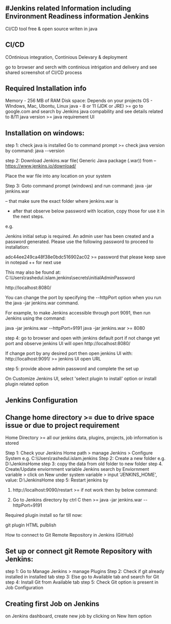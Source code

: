 #Jenkins related Information including Environment Readiness information
Jenkins
--------
CI/CD tool
free & open source
writen in java


CI/CD
----
COntinious integration, Continious Delevary & deployment

go to browser and serch with continious intrigation and delivery
and see shared screenshot of CI/CD process

Required Installation info
--------------------------
Memory - 256 MB of RAM
Disk space: Depends on your projects
OS - WIndows, Mac, Ubontu, Linux
java - 8 or 11 (JDK or JRE) >= go to google.com and search by Jenkins java compability and see details related to 8/11 java version >= java requirement UI

Installation on windows:
------------------------
step 1: check java is installed
Go to command prompt >= check java version by command:
java --version

step 2: Download Jenkins.war file(
Generic Java package (.war)) from – https://www.jenkins.io/download/

Place the war file into any location on your system

Step 3: Goto command prompt (windows) and run command:
java -jar jenkins.war

– that make sure the exact folder where jenkins.war is

- after that observe below password with location, copy those for use it in the next steps.

e.g.

Jenkins initial setup is required. An admin user has been created and a password generated.
Please use the following password to proceed to installation:

adc44ee249ca48f38e0bdc516902ac02 >= password that please keep save in notepad ++ for next use

This may also be found at: C:\Users\rashedul.islam\.jenkins\secrets\initialAdminPassword

http://localhost:8080/

You can change the port by specifying the --httpPort option when you run the java -jar jenkins.war command.

For example, to make Jenkins accessible through port 9091, then run Jenkins using the command:

java -jar jenkins.war --httpPort=9191
java -jar jenkins.war  >= 8080

step 4: go to browser and open with jenkins default port if not change yet port and observe jenkins UI will open
http://localhost:8080/

If change port by any desired port then open jenkins UI with:
http://localhost:9091/ >= jenkins UI open URL

step 5: provide above admin password and complete the set up

On Customize Jenkins UI, select 'select plugin to install' option or install plugin related option

Jenkins Configuration
---------------------

Change home directory >= due to drive space issue or due to project requirement
----------------------

Home Directory >= all our jenkins data, plugins, projects, job information is stored

Step 1:
Check your Jenkins Home path > manage Jenkins > Configure System e.g. C:\Users\rashedul.islam\.jenkins
Step 2: Create a new folder e.g. D:\JenkinsHome
step 3: copy the data from old folder to new folder
step 4. Create/Update enviornment variable Jenkins
search by Enviornment variable > click on New under system variable > input 'JENKINS_HOME', value: D:\JenkinsHome
step 5: Restart jenkins by

1. http://localhost:9090/restart >= if not work then by below command:

2. Go to Jenkins directory by ctrl C  then >=  java -jar jenkins.war --httpPort=9191

Required plugin install so far till now:

git plugin
HTML pulblish

How to connect to Git Remote Repository in Jenkins (GitHub)

Set up or connect git Remote Repository with Jenkins:
---------------------------------------------------

step 1: Go to Manage Jenkins > manage Plugins
Step 2: Check if git already installed in installed tab
step 3: Else go to Available tab and search for Git
step 4: Install Git from Available tab
step 5: Check Git option is present in Job Configuration


Creating first Job on Jenkins
-----------------------------
on Jenkins dashboard, create new job by clicking on New Item option